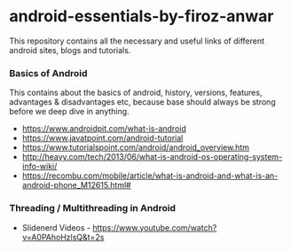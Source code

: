 # android-essentials-by-firoz-anwar
This repository contains all the necessary and useful links of different android sites, blogs and tutorials. 

### Basics of Android

This contains about the basics of android, history, versions, features, advantages & disadvantages etc, because base should always be strong before we deep dive in anything.
* https://www.androidpit.com/what-is-android
* https://www.javatpoint.com/android-tutorial
* https://www.tutorialspoint.com/android/android_overview.htm
* http://heavy.com/tech/2013/06/what-is-android-os-operating-system-info-wiki/
* https://recombu.com/mobile/article/what-is-android-and-what-is-an-android-phone_M12615.html#


### Threading / Multithreading in Android
* Slidenerd Videos - https://www.youtube.com/watch?v=A0PAhoHzlsQ&t=2s
